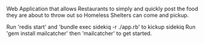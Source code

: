 Web Application that allows Restaurants to simply and quickly post the food they are about to throw out so Homeless Shelters can come and pickup.

Run 'redis start' and 'bundle exec sidekiq -r ./app.rb' to kickup sidekiq
Run 'gem install mailcatcher' then 'mailcatcher' to get started.